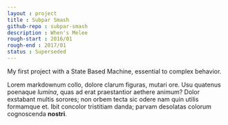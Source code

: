 ```yaml
---
layout : project
title : Subpar Smash
github-repo : subpar-smash
description : When's Melee
rough-start : 2016/01
rough-end : 2017/01
status : Superseded
---
```


My first project with a State Based Machine, essential to complex behavior.

Lorem markdownum collo, dolore clarum figuras, mutari ore. Usu quatenus poenaque
*lumina*, quas ad erat praestantior aethere animum? Dolor exstabant multis
sorores; non orbem tecta sic odere nam quin utilis formamque et. Ibit concolor
tristitiam danda; parvam desolatas colorum cognoscenda **nostri**.
